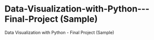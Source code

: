 # Data-Visualization-with-Python---Final-Project (Sample)
Data Visualization with Python - Final Project (Sample)
